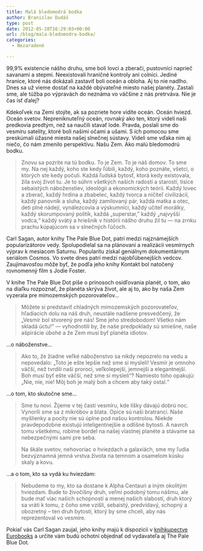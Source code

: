 ```yaml
---
title: Malá bledomodrá bodka
author: Branislav Dudáš
type: post
date: 2012-05-28T16:29:03+00:00
url: /blog/mala-bledomodra-bodka/
categories:
  - Nezaradené

---
```

99,9% existencie nášho druhu, sme boli lovci a zberači, pustovníci naprieč savanami a stepmi. Neexistovali hraničné kontroly ani colníci. Jediné hranice, ktoré nás dokázali zastaviť boli oceán a obloha. Aj to nie nadlho. Dnes sa už vieme dostať na každé obývateľné miesto našej planéty. Zastali sme, ale túžba po výpravách do neznáma vo väčšine z nás pretrváva. Nie je čas ísť ďalej?<!--more-->

Kdekoľvek na Zemi stojíte, ak sa pozriete hore vidíte oceán. Oceán hviezd. Oceán svetov. Nepreniknuteľný oceán, rovnaký ako ten, ktorý videli naši predkovia predtým, než sa naučili stavať lode. Pravda, poslali sme do vesmíru satelity, ktoré boli našimi očami a ušami. S ich pomocou sme preskúmali úžasné miesta našej slnečnej sústavy. Videli sme vďaka nim aj niečo, čo nám zmenilo perspektívu. Našu Zem. Ako malú bledomodrú bodku.

> Znovu sa pozrite na tú bodku. To je Zem. To je náš domov. To sme my. Na nej každý, koho ste kedy ľúbili, každý, koho poznáte, všetci, o ktorých ste kedy počuli. Každá ľudská bytosť, ktorá kedy existovala, žila svoj život tu. Je to súhrn všetkých našich radostí a starostí, tisíce sebaistých náboženstiev, ideológií a ekonomických teórií. Každý lovec a zberač, každý hrdina a zbabelec, každý tvorca a ničiteľ civilizácií, každý panovník a sluha, každý zamilovaný pár, každá matka a otec, deti plné nádejí, vynálezcovia a výskumníci, každý učiteľ morálky, každý skorumpovaný politik, každá &#8222;superstar,” každý &#8222;najvyšší vodca,&#8220; každý svätý a hriešnik v histórii nášho druhu žil tu — na zrnku prachu kúpajúcom sa v slnečných ľúčoch.

Carl Sagan, autor knihy The Pale Blue Dot, patrí medzi najznámejších popularizátorov vedy. Spolupodielal sa na plánovaní a realizácii vesmírnych výprav k mesiacom Saturnu. Popularitu získal geniálnym dokumentárnym seriálom Cosmos. Vo svete dnes patrí medzi najobľúbenejších vedcov. Zaujímavosťou môže byť, že podľa jeho knihy Kontakt bol natočený rovnomenný film s Jodie Foster.

V knihe The Pale Blue Dot píše o prínosoch osídľovania planét, o tom, ako na diaľku rozpoznať, že planéta skrýva život, ale aj to, ako by naša Zem vyzerala pre mimozemských pozorovateľov…

> Môžete si predstaviť chladných mimozemských pozorovateľov, hľadiacich dolu na náš druh, neustále nadšene presvedčený, že &#8222;Vesmír bol stvorený pre nás! Sme jeho stredobodom! Všetko nám skladá úctu!&#8220; — vyhodnotili by, že naše predpoklady sú smiešne, naše ašpirácie úbohé a že Zem musí byť planéta idiotov.

…o náboženstve…

> Ako to, že žiadne veľké náboženstvo sa nikdy nepozrelo na vedu a nepovedalo: &#8222;Toto je ešte lepšie než sme si mysleli! Vesmír je omnoho väčší, než tvrdili naši proroci, veľkolepejší, jemnejší a elegantnejší. Boh musí byť ešte väčší, než sme si mysleli&#8220;? Namiesto toho opakujú: &#8222;Nie, nie, nie! Môj boh je malý boh a chcem aby taký ostal.&#8220;

…o tom, kto skutočne sme…

> Sme tu noví. Žijeme v tej časti vesmíru, kde líšky dávajú dobrú noc. Vynorili sme sa z mikróbov a blata. Opice sú naši bratranci. Naše myšlienky a pocity nie sú úplne pod našou kontrolou. Niekde pravdepodobne existujú inteligentnejšie a odlišné bytosti. A navrch tomu všetkému, robíme bordel na našej vlastnej planéte a stávame sa nebezpečnými sami pre seba.
> 
> Na škále svetov, nehovoriac o hviezdach a galaxiách, sme my ľudia bezvýznamná jemná vrstva života na temnom a osamelom kúsku skaly a kovu.

…a o tom, kto sa vydá ku hviezdam:

> Nebudeme to my, kto sa dostane k Alpha Centauri a iným okolitým hviezdam. Bude to živočíšny druh, veľmi podobný tomu nášmu, ale bude mať viac našich schopností a menej našich slabostí, druh ktorý sa vráti k tomu, z čoho sme vzišli, sebaistý, predvídavý, schopný a obozretný &#8211; ten druh bytostí, ktorý by sme chceli, aby nás reprezentoval vo vesmíre.

Pokiaľ vás Carl Sagan zaujal, jeho knihy majú k dispozícii v <a title="Carl Sagan v Eurobooks" href="http://www.eurobooks.sk/sk/autor/Sagan%2C+Carl/1/" target="_blank">kníhkupectve Eurobooks</a> a určite vám budú ochotní objednať od vydavateľa aj The Pale Blue Dot.

<div>
</div>

<div>
</div>

<div>
</div>